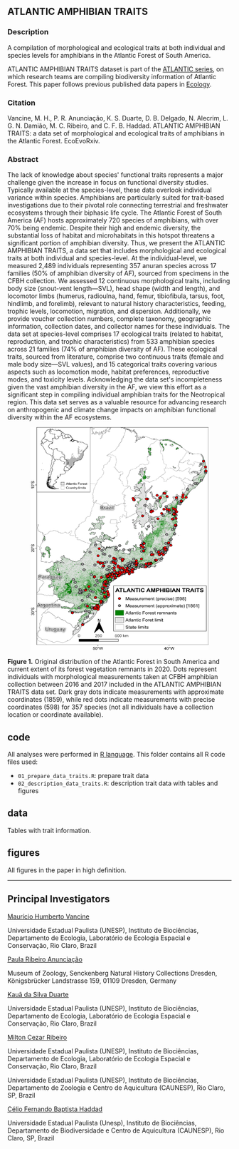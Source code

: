 ## ATLANTIC AMPHIBIAN TRAITS

### Description

<p align="justify">

A compilation of morphological and ecological traits at both individual and species levels for amphibians in the Atlantic Forest of South America.

ATLANTIC AMPHIBIAN TRAITS dataset is part of the <a href="https://github.com/LEEClab/Atlantic_series">ATLANTIC series</a>, on which research teams are compiling biodiversity information of Atlantic Forest. This paper follows previous published data papers in <a href="https://esajournals.onlinelibrary.wiley.com/doi/toc/10.1002/(ISSN)1939-9170.AtlanticPapers">Ecology</a>.

</p>

### Citation

<p align="justify">

Vancine, M. H., P. R. Anunciação, K. S. Duarte, D. B. Delgado, N. Alecrim, L. G. N. Damião, M. C. Ribeiro, and C. F. B. Haddad. ATLANTIC AMPHIBIAN TRAITS: a data set of morphological and ecological traits of amphibians in the Atlantic Forest. EcoEvoRxiv.

</p>

### Abstract

<p align="justify">

The lack of knowledge about species' functional traits represents a major challenge given the increase in focus on functional diversity studies. Typically available at the species-level, these data overlook individual variance within species. Amphibians are particularly suited for trait-based investigations due to their pivotal role connecting terrestrial and freshwater ecosystems through their biphasic life cycle. The Atlantic Forest of South America (AF) hosts approximately 720 species of amphibians, with over 70% being endemic. Despite their high and endemic diversity, the substantial loss of habitat and microhabitats in this hotspot threatens a significant portion of amphibian diversity. Thus, we present the ATLANTIC AMPHIBIAN TRAITS, a data set that includes morphological and ecological traits at both individual and species-level. At the individual-level, we measured 2,489 individuals representing 357 anuran species across 17 families (50% of amphibian diversity of AF), sourced from specimens in the CFBH collection. We assessed 12 continuous morphological traits, including body size (snout-vent length—SVL), head shape (width and length), and locomotor limbs (humerus, radioulna, hand, femur, tibiofibula, tarsus, foot, hindlimb, and forelimb), relevant to natural history characteristics, feeding, trophic levels, locomotion, migration, and dispersion. Additionally, we provide voucher collection numbers, complete taxonomy, geographic information, collection dates, and collector names for these individuals. The data set at species-level comprises 17 ecological traits (related to habitat, reproduction, and trophic characteristics) from 533 amphibian species across 21 families (74% of amphibian diversity of AF). These ecological traits, sourced from literature, comprise two continuous traits (female and male body size—SVL values), and 15 categorical traits covering various aspects such as locomotion mode, habitat preferences, reproductive modes, and toxicity levels. Acknowledging the data set's incompleteness given the vast amphibian diversity in the AF, we view this effort as a significant step in compiling individual amphibian traits for the Neotropical region. This data set serves as a valuable resource for advancing research on anthropogenic and climate change impacts on amphibian functional diversity within the AF ecosystems.

<p align="center">

<img src="https://github.com/mauriciovancine/ATLANTIC-AMPHIBIAN-TRAITS/blob/main/figures/fig01.png" height="500" width="400"/>

</p>

<p align="justify">

<b>Figure 1.</b> Original distribution of the Atlantic Forest in South America and current extent of its forest vegetation remnants in 2020. Dots represent individuals with morphological measurements taken at CFBH amphibian collection between 2016 and 2017 included in the ATLANTIC AMPHIBIAN TRAITS data set. Dark gray dots indicate measurements with approximate coordinates (1859), while red dots indicate measurements with precise coordinates (598) for 357 species (not all individuals have a collection location or coordinate available).

</p>

## code

All analyses were performed in [R language](https://www.r-project.org/). This folder contains all R code files used:

-   `01_prepare_data_traits.R`: prepare trait data
-   `02_description_data_traits.R`: description trait data with tables and figures

## data

Tables with trait information.

## figures

All figures in the paper in high definition.

------------------------------------------------------------------------

## Principal Investigators

<ins>[Maurício Humberto Vancine](https://mauriciovancine.github.io/)</ins>

Universidade Estadual Paulista (UNESP), Instituto de Biociências, Departamento de Ecologia, Laboratório de Ecologia Espacial e Conservação, Rio Claro, Brazil

<ins>[Paula Ribeiro Anunciação]()</ins>

Museum of Zoology, Senckenberg Natural History Collections Dresden, Königsbrücker Landstrasse 159, 01109 Dresden, Germany

<ins>[Kauã da Silva Duarte]()</ins>

Universidade Estadual Paulista (UNESP), Instituto de Biociências, Departamento de Ecologia, Laboratório de Ecologia Espacial e Conservação, Rio Claro, Brazil

<ins>[Milton Cezar Ribeiro]()</ins>

Universidade Estadual Paulista (UNESP), Instituto de Biociências, Departamento de Ecologia, Laboratório de Ecologia Espacial e Conservação, Rio Claro, Brazil

Universidade Estadual Paulista (UNESP), Instituto de Biociências, Departamento de Zoologia e Centro de Aquicultura (CAUNESP), Rio Claro, SP, Brazil

<ins>[Célio Fernando Baptista Haddad]()</ins>

Universidade Estadual Paulista (Unesp), Instituto de Biociências, Departamento de Biodiversidade e Centro de Aquicultura (CAUNESP), Rio Claro, SP, Brazil
